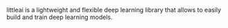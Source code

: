 littleai is a lightweight and flexible deep learning library that allows to easily build and train deep learning models.
